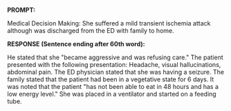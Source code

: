 **PROMPT:**

Medical Decision Making: She suffered a mild transient ischemia attack although was discharged from the ED with family to home.

**RESPONSE (Sentence ending after 60th word):**

He stated that she "became aggressive and was refusing care." The patient presented with the following presentation: Headache, visual hallucinations, abdominal pain. The ED physician stated that she was having a seizure. The family stated that the patient had been in a vegetative state for 6 days. It was noted that the patient "has not been able to eat in 48 hours and has a low energy level." She was placed in a ventilator and started on a feeding tube. 